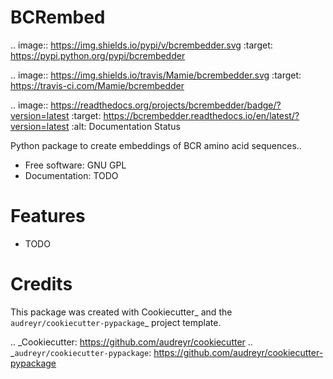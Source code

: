 # BCRembed

.. image:: https://img.shields.io/pypi/v/bcrembedder.svg
        :target: https://pypi.python.org/pypi/bcrembedder

.. image:: https://img.shields.io/travis/Mamie/bcrembedder.svg
        :target: https://travis-ci.com/Mamie/bcrembedder

.. image:: https://readthedocs.org/projects/bcrembedder/badge/?version=latest
        :target: https://bcrembedder.readthedocs.io/en/latest/?version=latest
        :alt: Documentation Status


Python package to create embeddings of BCR amino acid sequences..


* Free software: GNU GPL
* Documentation: TODO


# Features

* TODO

# Credits

This package was created with Cookiecutter_ and the `audreyr/cookiecutter-pypackage`_ project template.

.. _Cookiecutter: https://github.com/audreyr/cookiecutter
.. _`audreyr/cookiecutter-pypackage`: https://github.com/audreyr/cookiecutter-pypackage
